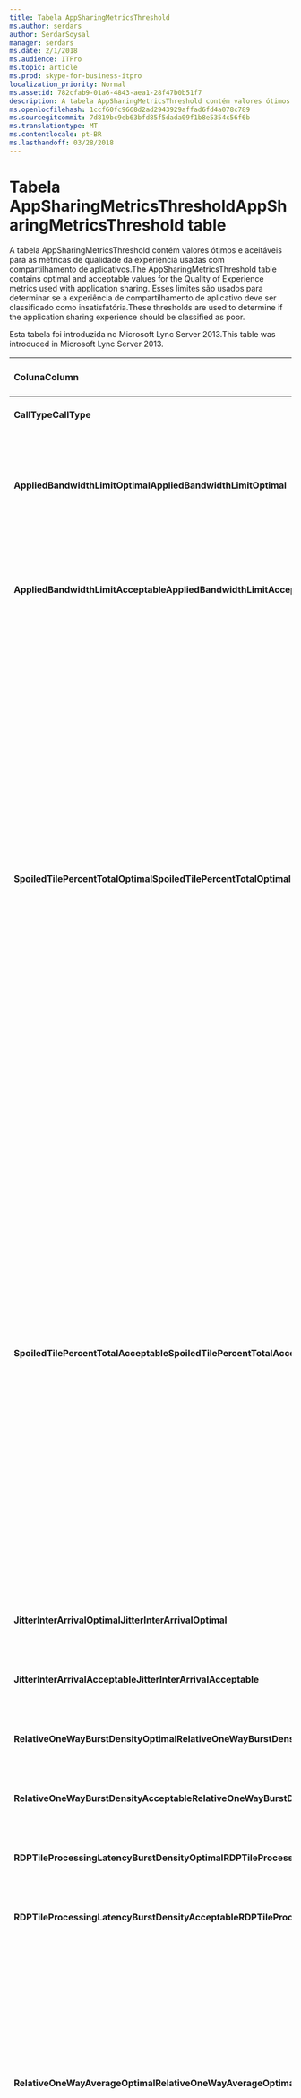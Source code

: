 ```yaml
---
title: Tabela AppSharingMetricsThreshold
ms.author: serdars
author: SerdarSoysal
manager: serdars
ms.date: 2/1/2018
ms.audience: ITPro
ms.topic: article
ms.prod: skype-for-business-itpro
localization_priority: Normal
ms.assetid: 782cfab9-01a6-4843-aea1-28f47b0b51f7
description: A tabela AppSharingMetricsThreshold contém valores ótimos e aceitáveis para as métricas de qualidade da experiência usadas com compartilhamento de aplicativos. Esses limites são usados para determinar se a experiência de compartilhamento de aplicativo deve ser classificado como insatisfatória.
ms.openlocfilehash: 1ccf60fc9668d2ad2943929affad6fd4a078c789
ms.sourcegitcommit: 7d819bc9eb63bfd85f5dada09f1b8e5354c56f6b
ms.translationtype: MT
ms.contentlocale: pt-BR
ms.lasthandoff: 03/28/2018
---
```

# <a name="appsharingmetricsthreshold-table"></a><span data-ttu-id="5ed09-104">Tabela AppSharingMetricsThreshold</span><span class="sxs-lookup"><span data-stu-id="5ed09-104">AppSharingMetricsThreshold table</span></span>
 
<span data-ttu-id="5ed09-105">A tabela AppSharingMetricsThreshold contém valores ótimos e aceitáveis para as métricas de qualidade da experiência usadas com compartilhamento de aplicativos.</span><span class="sxs-lookup"><span data-stu-id="5ed09-105">The AppSharingMetricsThreshold table contains optimal and acceptable values for the Quality of Experience metrics used with application sharing.</span></span> <span data-ttu-id="5ed09-106">Esses limites são usados para determinar se a experiência de compartilhamento de aplicativo deve ser classificado como insatisfatória.</span><span class="sxs-lookup"><span data-stu-id="5ed09-106">These thresholds are used to determine if the application sharing experience should be classified as poor.</span></span>
  
<span data-ttu-id="5ed09-107">Esta tabela foi introduzida no Microsoft Lync Server 2013.</span><span class="sxs-lookup"><span data-stu-id="5ed09-107">This table was introduced in Microsoft Lync Server 2013.</span></span>
  
|<span data-ttu-id="5ed09-108">**Coluna**</span><span class="sxs-lookup"><span data-stu-id="5ed09-108">**Column**</span></span>|<span data-ttu-id="5ed09-109">**Tipo de dados**</span><span class="sxs-lookup"><span data-stu-id="5ed09-109">**Data Type**</span></span>|<span data-ttu-id="5ed09-110">**Índice de chaves /**</span><span class="sxs-lookup"><span data-stu-id="5ed09-110">**Key/Index**</span></span>|<span data-ttu-id="5ed09-111">**Detalhes**</span><span class="sxs-lookup"><span data-stu-id="5ed09-111">**Details**</span></span>|
|:-----|:-----|:-----|:-----|
|<span data-ttu-id="5ed09-112">**CallType**</span><span class="sxs-lookup"><span data-stu-id="5ed09-112">**CallType**</span></span> <br/> |<span data-ttu-id="5ed09-113">int</span><span class="sxs-lookup"><span data-stu-id="5ed09-113">int</span></span>  <br/> |<span data-ttu-id="5ed09-114">Primária</span><span class="sxs-lookup"><span data-stu-id="5ed09-114">Primary</span></span>  <br/> |<span data-ttu-id="5ed09-115">Tipo de chamada feita.</span><span class="sxs-lookup"><span data-stu-id="5ed09-115">Type of call that was placed.</span></span>  <br/> |
|<span data-ttu-id="5ed09-116">**AppliedBandwidthLimitOptimal**</span><span class="sxs-lookup"><span data-stu-id="5ed09-116">**AppliedBandwidthLimitOptimal**</span></span> <br/> |<span data-ttu-id="5ed09-117">int</span><span class="sxs-lookup"><span data-stu-id="5ed09-117">int</span></span>  <br/> ||<span data-ttu-id="5ed09-118">Limitação de largura de banda otimizado para compartilhamento de aplicativos.</span><span class="sxs-lookup"><span data-stu-id="5ed09-118">Optimal bandwidth limitation for application sharing.</span></span> <span data-ttu-id="5ed09-119">O valor padrão é 1.000.000.</span><span class="sxs-lookup"><span data-stu-id="5ed09-119">The default value is 1000000.</span></span>  <br/> |
|<span data-ttu-id="5ed09-120">**AppliedBandwidthLimitAcceptable**</span><span class="sxs-lookup"><span data-stu-id="5ed09-120">**AppliedBandwidthLimitAcceptable**</span></span> <br/> |<span data-ttu-id="5ed09-121">int</span><span class="sxs-lookup"><span data-stu-id="5ed09-121">int</span></span>  <br/> ||<span data-ttu-id="5ed09-122">Limitação de largura de banda aceitável para compartilhamento de aplicativos.</span><span class="sxs-lookup"><span data-stu-id="5ed09-122">Acceptable bandwidth limitation for application sharing.</span></span> <span data-ttu-id="5ed09-123">O valor padrão é 500000.</span><span class="sxs-lookup"><span data-stu-id="5ed09-123">The default value is 500000.</span></span>  <br/> |
|<span data-ttu-id="5ed09-124">**SpoiledTilePercentTotalOptimal**</span><span class="sxs-lookup"><span data-stu-id="5ed09-124">**SpoiledTilePercentTotalOptimal**</span></span> <br/> |<span data-ttu-id="5ed09-125">decimal(5,2)</span><span class="sxs-lookup"><span data-stu-id="5ed09-125">decimal(5,2)</span></span>  <br/> ||<span data-ttu-id="5ed09-126">Taxa de porcentagem ideal para blocos "estragados" para a classificação de uma qualidade de compartilhamento de aplicativos.</span><span class="sxs-lookup"><span data-stu-id="5ed09-126">Optimal percentage rate for "spoiled" tiles for classifying an Application Sharing quality.</span></span> <span data-ttu-id="5ed09-127">Esse valor é a porcentagem do conteúdo do que o participante do compartilhamento que não chegou ao visualizador.</span><span class="sxs-lookup"><span data-stu-id="5ed09-127">This value is the percentage of the content from the sharer that did not reach the viewer.</span></span> <span data-ttu-id="5ed09-128">Conteúdo pode ser descartado (ou estragado) quando o participante do compartilhamento descarta blocos da origem de gráficos ou o ASMCU organiza descarta organiza do compartilhador respectivamente.</span><span class="sxs-lookup"><span data-stu-id="5ed09-128">Content may be discarded (or spoiled) when the sharer discards tiles from the graphics source or the ASMCU tiles discards tiles from Sharer respectively.</span></span> <span data-ttu-id="5ed09-129">O valor padrão é % 11.</span><span class="sxs-lookup"><span data-stu-id="5ed09-129">The default value is 11 percent.</span></span>  <br/> |
|<span data-ttu-id="5ed09-130">**SpoiledTilePercentTotalAcceptable**</span><span class="sxs-lookup"><span data-stu-id="5ed09-130">**SpoiledTilePercentTotalAcceptable**</span></span> <br/> |<span data-ttu-id="5ed09-131">decimal(5,2)</span><span class="sxs-lookup"><span data-stu-id="5ed09-131">decimal(5,2)</span></span>  <br/> ||<span data-ttu-id="5ed09-132">Taxa de porcentagem aceitável para blocos "estragados" para a classificação de uma qualidade de compartilhamento de aplicativos.</span><span class="sxs-lookup"><span data-stu-id="5ed09-132">Acceptable percentage rate for "spoiled" tiles for classifying an Application Sharing quality.</span></span> <span data-ttu-id="5ed09-133">Esse valor é a porcentagem do conteúdo do que o participante do compartilhamento que não chegou ao visualizador.</span><span class="sxs-lookup"><span data-stu-id="5ed09-133">This value is the percentage of the content from the sharer that did not reach the viewer.</span></span> <span data-ttu-id="5ed09-134">Conteúdo pode ser descartado (ou estragado) quando o participante do compartilhamento descarta blocos da origem de gráficos ou o ASMCU organiza descarta organiza do compartilhador respectivamente.</span><span class="sxs-lookup"><span data-stu-id="5ed09-134">Content may be discarded (or spoiled) when the sharer discards tiles from the graphics source or the ASMCU tiles discards tiles from Sharer respectively.</span></span> <span data-ttu-id="5ed09-135">O valor padrão é 36%.</span><span class="sxs-lookup"><span data-stu-id="5ed09-135">The default value is 36 percent.</span></span>  <br/> |
|<span data-ttu-id="5ed09-136">**JitterInterArrivalOptimal**</span><span class="sxs-lookup"><span data-stu-id="5ed09-136">**JitterInterArrivalOptimal**</span></span> <br/> |<span data-ttu-id="5ed09-137">int</span><span class="sxs-lookup"><span data-stu-id="5ed09-137">int</span></span>  <br/> ||<span data-ttu-id="5ed09-138">Esta coluna não é usada no Microsoft Lync Server 2013.</span><span class="sxs-lookup"><span data-stu-id="5ed09-138">This column is not used in Microsoft Lync Server 2013.</span></span>  <br/> |
|<span data-ttu-id="5ed09-139">**JitterInterArrivalAcceptable**</span><span class="sxs-lookup"><span data-stu-id="5ed09-139">**JitterInterArrivalAcceptable**</span></span> <br/> |<span data-ttu-id="5ed09-140">int</span><span class="sxs-lookup"><span data-stu-id="5ed09-140">int</span></span>  <br/> ||<span data-ttu-id="5ed09-141">Esta coluna não é usada no Microsoft Lync Server 2013.</span><span class="sxs-lookup"><span data-stu-id="5ed09-141">This column is not used in Microsoft Lync Server 2013.</span></span>  <br/> |
|<span data-ttu-id="5ed09-142">**RelativeOneWayBurstDensityOptimal**</span><span class="sxs-lookup"><span data-stu-id="5ed09-142">**RelativeOneWayBurstDensityOptimal**</span></span> <br/> |<span data-ttu-id="5ed09-143">float</span><span class="sxs-lookup"><span data-stu-id="5ed09-143">float</span></span>  <br/> ||<span data-ttu-id="5ed09-144">Esta coluna não é usada no Microsoft Lync Server 2013.</span><span class="sxs-lookup"><span data-stu-id="5ed09-144">This column is not used in Microsoft Lync Server 2013.</span></span>  <br/> |
|<span data-ttu-id="5ed09-145">**RelativeOneWayBurstDensityAcceptable**</span><span class="sxs-lookup"><span data-stu-id="5ed09-145">**RelativeOneWayBurstDensityAcceptable**</span></span> <br/> |<span data-ttu-id="5ed09-146">float</span><span class="sxs-lookup"><span data-stu-id="5ed09-146">float</span></span>  <br/> ||<span data-ttu-id="5ed09-147">Esta coluna não é usada no Microsoft Lync Server 2013.</span><span class="sxs-lookup"><span data-stu-id="5ed09-147">This column is not used in Microsoft Lync Server 2013.</span></span>  <br/> |
|<span data-ttu-id="5ed09-148">**RDPTileProcessingLatencyBurstDensityOptimal**</span><span class="sxs-lookup"><span data-stu-id="5ed09-148">**RDPTileProcessingLatencyBurstDensityOptimal**</span></span> <br/> |<span data-ttu-id="5ed09-149">float</span><span class="sxs-lookup"><span data-stu-id="5ed09-149">float</span></span>  <br/> ||<span data-ttu-id="5ed09-150">Esta coluna não é usada no Microsoft Lync Server 2013.</span><span class="sxs-lookup"><span data-stu-id="5ed09-150">This column is not used in Microsoft Lync Server 2013.</span></span>  <br/> |
|<span data-ttu-id="5ed09-151">**RDPTileProcessingLatencyBurstDensityAcceptable**</span><span class="sxs-lookup"><span data-stu-id="5ed09-151">**RDPTileProcessingLatencyBurstDensityAcceptable**</span></span> <br/> |<span data-ttu-id="5ed09-152">float</span><span class="sxs-lookup"><span data-stu-id="5ed09-152">float</span></span>  <br/> ||<span data-ttu-id="5ed09-153">Esta coluna não é usada no Microsoft Lync Server 2013.</span><span class="sxs-lookup"><span data-stu-id="5ed09-153">This column is not used in Microsoft Lync Server 2013.</span></span>  <br/> |
|<span data-ttu-id="5ed09-154">**RelativeOneWayAverageOptimal**</span><span class="sxs-lookup"><span data-stu-id="5ed09-154">**RelativeOneWayAverageOptimal**</span></span> <br/> |<span data-ttu-id="5ed09-155">float</span><span class="sxs-lookup"><span data-stu-id="5ed09-155">float</span></span>  <br/> ||<span data-ttu-id="5ed09-156">Valor ideal para o atraso unidirecional relativo entre os pontos de extremidade de duas mídias envolvidos no compartilhamento de aplicativos.</span><span class="sxs-lookup"><span data-stu-id="5ed09-156">Optimal value for the relative one-way delay between the two media endpoints involved in the application sharing.</span></span> <span data-ttu-id="5ed09-157">Esta é uma medida de latência de salto único.</span><span class="sxs-lookup"><span data-stu-id="5ed09-157">This is a single-hop latency measure.</span></span> <span data-ttu-id="5ed09-158">O valor padrão é 1,0 segundos.</span><span class="sxs-lookup"><span data-stu-id="5ed09-158">The default value is 1.0 seconds.</span></span>  <br/> <span data-ttu-id="5ed09-159">A coluna foi introduzida no Microsoft Lync Server 2013.</span><span class="sxs-lookup"><span data-stu-id="5ed09-159">The column was introduced in Microsoft Lync Server 2013.</span></span>  <br/> |
|<span data-ttu-id="5ed09-160">**RelativeOneWayAverageAcceptable**</span><span class="sxs-lookup"><span data-stu-id="5ed09-160">**RelativeOneWayAverageAcceptable**</span></span> <br/> |<span data-ttu-id="5ed09-161">float</span><span class="sxs-lookup"><span data-stu-id="5ed09-161">float</span></span>  <br/> ||<span data-ttu-id="5ed09-162">Valor ideal para o atraso unidirecional relativo entre os pontos de extremidade de duas mídias envolvidos no compartilhamento de aplicativos.</span><span class="sxs-lookup"><span data-stu-id="5ed09-162">Optimal value for the relative one-way delay between the two media endpoints involved in the application sharing.</span></span> <span data-ttu-id="5ed09-163">Esta é uma medida de latência de salto único.</span><span class="sxs-lookup"><span data-stu-id="5ed09-163">This is a single-hop latency measure.</span></span> <span data-ttu-id="5ed09-164">O valor padrão é 1,75 segundos.</span><span class="sxs-lookup"><span data-stu-id="5ed09-164">The default value is 1.75 seconds.</span></span>  <br/> <span data-ttu-id="5ed09-165">A coluna foi introduzida no Microsoft Lync Server 2013.</span><span class="sxs-lookup"><span data-stu-id="5ed09-165">The column was introduced in Microsoft Lync Server 2013.</span></span>  <br/> |
|<span data-ttu-id="5ed09-166">**RDPTileProcessingLatencyAverageOptimal**</span><span class="sxs-lookup"><span data-stu-id="5ed09-166">**RDPTileProcessingLatencyAverageOptimal**</span></span> <br/> |<span data-ttu-id="5ed09-167">float</span><span class="sxs-lookup"><span data-stu-id="5ed09-167">float</span></span>  <br/> ||<span data-ttu-id="5ed09-168">Valor ideal da média peça RDP processamento latência no servidor de conferência como em toda a duração da sessão de visualização.</span><span class="sxs-lookup"><span data-stu-id="5ed09-168">Optimal value of the average RDP tile processing latency in the AS Conferencing Server over the duration of the viewing session.</span></span> <span data-ttu-id="5ed09-169">Latência é a diferença de horário entre quando o quadro Iniciar é codificado no servidor (participante do compartilhamento ou MCU dependendo do cenário) e o mesmo quadro iniciar está decodificado no Visualizador do.</span><span class="sxs-lookup"><span data-stu-id="5ed09-169">Latency is the time difference between when the Start Frame is encoded on the server (sharer or MCU depending on the scenario) and the same Start Frame is decoded on the viewer.</span></span>  <br/> <span data-ttu-id="5ed09-170">Uma média alta reflete um atraso maior na experiência de visualização.</span><span class="sxs-lookup"><span data-stu-id="5ed09-170">A high average reflects a longer delay in the viewing experience.</span></span> <span data-ttu-id="5ed09-171">Um servidor de conferência sobrecarregado pode enfrentar atrasos médios maiores.</span><span class="sxs-lookup"><span data-stu-id="5ed09-171">An overloaded conferencing server may experience higher average delays.</span></span> <span data-ttu-id="5ed09-172">O valor padrão é 200 ms.</span><span class="sxs-lookup"><span data-stu-id="5ed09-172">The default value is 200ms.</span></span>  <br/> <span data-ttu-id="5ed09-173">A coluna foi introduzida no Microsoft Lync Server 2013.</span><span class="sxs-lookup"><span data-stu-id="5ed09-173">The column was introduced in Microsoft Lync Server 2013.</span></span>  <br/> |
|<span data-ttu-id="5ed09-174">**RDPTileProcessingLatencyAverageAcceptable**</span><span class="sxs-lookup"><span data-stu-id="5ed09-174">**RDPTileProcessingLatencyAverageAcceptable**</span></span> <br/> |<span data-ttu-id="5ed09-175">float</span><span class="sxs-lookup"><span data-stu-id="5ed09-175">float</span></span>  <br/> ||<span data-ttu-id="5ed09-176">Valor aceitável da média peça RDP processamento latência no servidor de conferência como em toda a duração da sessão de visualização.</span><span class="sxs-lookup"><span data-stu-id="5ed09-176">Acceptable value of the average RDP tile processing latency in the AS Conferencing Server over the duration of the viewing session.</span></span> <span data-ttu-id="5ed09-177">Latência é a diferença de horário entre quando o quadro Iniciar é codificado no servidor (participante do compartilhamento ou MCU dependendo do cenário) e o mesmo quadro iniciar está decodificado no Visualizador do.</span><span class="sxs-lookup"><span data-stu-id="5ed09-177">Latency is the time difference between when the Start Frame is encoded on the server (sharer or MCU depending on the scenario) and the same Start Frame is decoded on the viewer.</span></span>  <br/> <span data-ttu-id="5ed09-178">Uma média alta reflete um atraso maior na experiência de visualização.</span><span class="sxs-lookup"><span data-stu-id="5ed09-178">A high average reflects a longer delay in the viewing experience.</span></span> <span data-ttu-id="5ed09-179">Um servidor de conferência sobrecarregado pode enfrentar atrasos médios maiores.</span><span class="sxs-lookup"><span data-stu-id="5ed09-179">An overloaded conferencing server may experience higher average delays.</span></span> <span data-ttu-id="5ed09-180">O valor padrão é 200 ms.</span><span class="sxs-lookup"><span data-stu-id="5ed09-180">The default value is 200ms.</span></span>  <br/> <span data-ttu-id="5ed09-181">A coluna foi introduzida no Microsoft Lync Server 2013.</span><span class="sxs-lookup"><span data-stu-id="5ed09-181">The column was introduced in Microsoft Lync Server 2013.</span></span>  <br/> |
   

